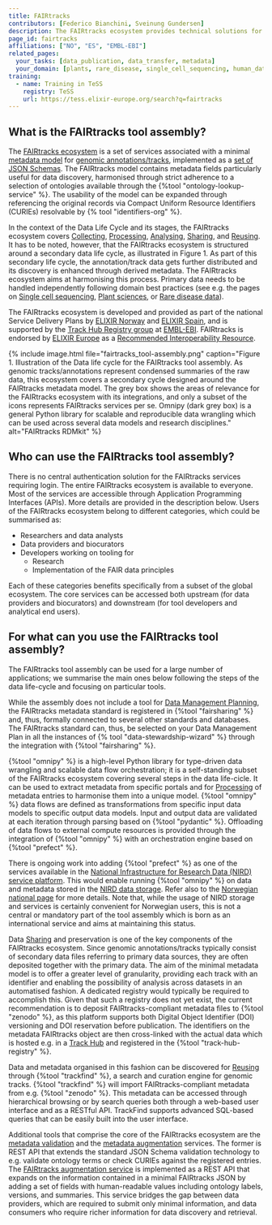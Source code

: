 ```yaml
---
title: FAIRtracks
contributors: [Federico Bianchini, Sveinung Gundersen]
description: The FAIRtracks ecosystem provides technical solutions for the FAIRification of genome browser track files
page_id: fairtracks
affiliations: ["NO", "ES", "EMBL-EBI"]
related_pages: 
  your_tasks: [data_publication, data_transfer, metadata]
  your_domain: [plants, rare_disease, single_cell_sequencing, human_data]
training:
  - name: Training in TeSS
    registry: TeSS
    url: https://tess.elixir-europe.org/search?q=fairtracks
---
```


## What is the FAIRtracks tool assembly?

The [FAIRtracks ecosystem](https://fairtracks.net/) is a set of services associated with a minimal
[metadata model](https://fairtracks.net/standards/#standards-01-fairtracks) for
[genomic annotations/tracks](https://fairtracks.net/tracks/#tracks-01-genomic-tracks),
implemented as a [set of JSON Schemas](https://github.com/fairtracks/fairtracks_standard/tree/master/json/schema).
The FAIRtracks model contains metadata fields particularly useful for data discovery,
harmonised through strict adherence to a selection of ontologies available through the {%tool "ontology-lookup-service" %}.
The usability of the model can be expanded through referencing the original records via Compact Uniform Resource Identifiers (CURIEs) 
resolvable by {% tool "identifiers-org" %}.

In the context of the Data Life Cycle and its stages, the FAIRtracks ecosystem covers [Collecting](collecting), [Processing](processing),
[Analysing](analysing), [Sharing](sharing), and [Reusing](reusing). It has to be noted, however, that the FAIRtracks ecosystem is structured
around a secondary data life cycle, as illustrated in Figure 1. As part of this secondary life cycle, the annotation/track data gets further distributed
and its discovery is enhanced through derived metadata. The FAIRtracks ecosystem aims at harmonising this process.
Primary data needs to be handled independently following domain best practices
(see e.g. the pages on [Single cell sequencing](single_cell_sequencing), [Plant sciences](plant_sciences), or [Rare disease data](rare_disease_data)).

The FAIRtracks ecosystem is developed and provided as part of the national Service Delivery Plans by
[ELIXIR Norway](https://elixir.no/) and [ELIXIR Spain](https://elixir-europe.org/about-us/who-we-are/nodes/spain),
and is supported by the [Track Hub Registry group](https://trackhubregistry.org/) at [EMBL-EBI](https://www.ebi.ac.uk/).
FAIRtracks is endorsed by [ELIXIR Europe](https://elixir-europe.org/) as a
[Recommended Interoperability Resource](https://elixir-europe.org/platforms/interoperability/rirs).

{% include image.html file="fairtracks_tool-assembly.png" caption="Figure 1. Illustration of the Data life cycle 
for the FAIRtracks tool assembly. As genomic tracks/annotations represent condensed summaries of the raw data, 
this ecosystem covers a secondary cycle designed around the FAIRtracks metadata model. 
The grey box shows the areas of relevance for the FAIRtracks ecosystem with its integrations, 
and only a subset of the icons represents FAIRtracks services per se. Omnipy (dark grey box) is a general Python library 
for scalable and reproducible data wrangling which can be used across several data models and research disciplines."
alt="FAIRtracks RDMkit" %}

## Who can use the FAIRtracks tool assembly?

There is no central authentication solution for the FAIRtracks services requiring login.
The entire FAIRtracks ecosystem is available to everyone.
Most of the services are accessible through Application Programming Interfaces (APIs). More details are provided in the description below.
Users of the FAIRtracks ecosystem belong to different categories, which could be summarised as:

- Researchers and data analysts
- Data providers and biocurators
- Developers working on tooling for
  - Research
  - Implementation of the FAIR data principles

Each of these categories benefits specifically from a subset of the global ecosystem.
The core services can be accessed both upstream (for data providers and biocurators) and downstream (for tool developers and analytical end users).

## For what can you use the FAIRtracks tool assembly?

The FAIRtracks tool assembly can be used for a large number of applications; we summarise the main ones below following the steps of the data life-cycle
and focusing on particular tools. 

While the assembly does not include a tool for [Data Management Planning](dmp),
the FAIRtracks metadata standard is registered in {%tool "fairsharing" %}
and, thus, formally connected to several other standards and databases.
The FAIRtracks standard can, thus, be selected on your Data Management Plan in all the instances of {% tool "data-stewardship-wizard" %} through
the integration with {%tool "fairsharing" %}. 

{%tool "omnipy" %} is a high-level Python library for type-driven data wrangling and scalable data flow orchestration;
it is a self-standing subset of the FAIRtracks ecosystem covering several steps in the data life-cicle.
It can be used to extract metadata from specific portals and for [Processing](processing) of metadata entries to harmonise them into a unique model.
{%tool "omnipy" %} data flows are defined as transformations from specific input data models to specific output data models.
Input and output data are validated at each iteration through parsing based on {%tool "pydantic" %}.
Offloading of  data flows to external compute resources is provided through the integration of {%tool "omnipy" %} with an orchestration engine based on {%tool "prefect" %}.

There is ongoing work into adding {%tool "prefect" %} as one of the services available in the
[National Infrastructure for Research Data (NIRD) service platform](https://www.sigma2.no/nird-service-platform).
This would enable running {%tool "omnipy" %} on data and metadata stored in the [NIRD data storage](https://www.sigma2.no/data-storage).
Refer also to the [Norwegian national page](no_resources) for more details. Note that, while the usage of NIRD storage and services
is certainly convenient for Norwegian users, this is not a central or mandatory part of the tool assembly which is born as an international
service and aims at maintaining this status.

Data [Sharing](sharing) and preservation is one of the key components of the FAIRtracks ecosystem.
Since genomic annotations/tracks typically consist of secondary data files referring to primary data sources,
they are often deposited together with the primary data. The aim of the minimal metadata model is to
offer a greater level of granularity, providing each track with an identifier and enabling the possibility of analysis across datasets
in an automatised fashion. A dedicated registry would typically be required to accomplish this. Given that such a registry does not yet exist,
the current recommendation is to deposit FAIRtracks-compliant metadata files to {%tool "zenodo" %},
as this platform supports both Digital Object Identifier (DOI) versioning and DOI reservation before publication.
The identifiers on the metadata FAIRtracks object are then cross-linked with the actual data which is hosted
e.g. in a [Track Hub](https://genome.ucsc.edu/goldenPath/help/hgTrackHubHelp.html) and registered in
the {%tool "track-hub-registry" %}.

Data and metadata organised in this fashion can be discovered for [Reusing](reusing) through {%tool "trackfind" %},
a search and curation engine for genomic tracks.
{%tool "trackfind" %} will import FAIRtracks-compliant metadata from e.g. {%tool "zenodo" %}. 
This metadata can be accessed through hierarchical browsing or by search queries both through a web-based user interface and as a RESTful API.
TrackFind supports advanced SQL-based queries that can be easily built into the user interface.

Additional tools that comprise the core of the FAIRtracks ecosystem are the
[metadata validation](https://fairtracks.net/services/?category=Core%20services&tags%5B0%5D=Metadata%20validation) and the
[metadata augmentation](https://fairtracks.net/services/?category=Core%20services&tags%5B0%5D=Metadata%20augmentation) services.
The former is REST API that extends the standard JSON Schema validation technology to
e.g. validate ontology terms or check CURIEs against the registered entries.
The [FAIRtracks augmentation service](https://fairtracks.net/services/?category=Core%20services&tags%5B0%5D=Metadata%20augmentation)
is implemented as a REST API that expands on the information contained in a minimal FAIRtracks JSON by adding
a set of fields with human-readable values including ontology labels, versions, and summaries.
This service bridges the gap between data providers, which are required to submit only minimal information, and data consumers
who require richer information for data discovery and retrieval.
